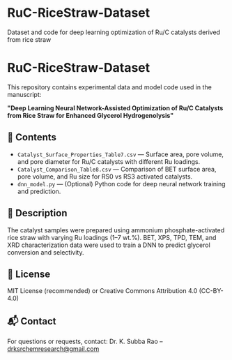 # RuC-RiceStraw-Dataset
Dataset and code for deep learning optimization of Ru/C catalysts derived from rice straw
# RuC-RiceStraw-Dataset

This repository contains experimental data and model code used in the manuscript:

**"Deep Learning Neural Network-Assisted Optimization of Ru/C Catalysts from Rice Straw for Enhanced Glycerol Hydrogenolysis"**

## 🔬 Contents

- `Catalyst_Surface_Properties_Table7.csv` — Surface area, pore volume, and pore diameter for Ru/C catalysts with different Ru loadings.
- `Catalyst_Comparison_Table8.csv` — Comparison of BET surface area, pore volume, and Ru size for RS0 vs RS3 activated catalysts.
- `dnn_model.py` — (Optional) Python code for deep neural network training and prediction.

## 🧪 Description

The catalyst samples were prepared using ammonium phosphate-activated rice straw with varying Ru loadings (1–7 wt.%). BET, XPS, TPD, TEM, and XRD characterization data were used to train a DNN to predict glycerol conversion and selectivity.

## 📂 License

MIT License (recommended) or Creative Commons Attribution 4.0 (CC-BY-4.0)

## 📬 Contact

For questions or requests, contact:
Dr. K. Subba Rao – drksrchemresearch@gmail.com
